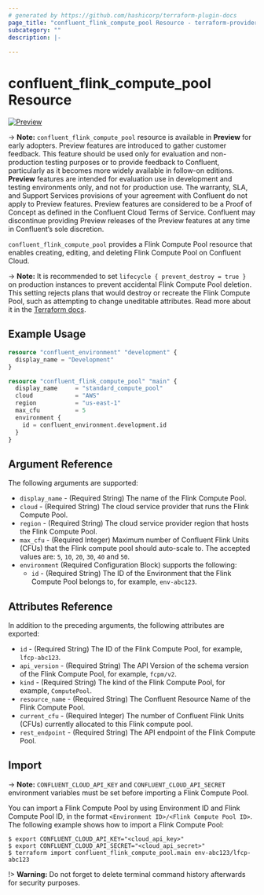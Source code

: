 ```yaml
---
# generated by https://github.com/hashicorp/terraform-plugin-docs
page_title: "confluent_flink_compute_pool Resource - terraform-provider-confluent"
subcategory: ""
description: |-
  
---
```


# confluent_flink_compute_pool Resource

[![Preview](https://img.shields.io/badge/Lifecycle%20Stage-Preview-%2300afba)](https://docs.confluent.io/cloud/current/api.html#section/Versioning/API-Lifecycle-Policy)

-> **Note:** `confluent_flink_compute_pool` resource is available in **Preview** for early adopters. Preview features are introduced to gather customer feedback. This feature should be used only for evaluation and non-production testing purposes or to provide feedback to Confluent, particularly as it becomes more widely available in follow-on editions.  
**Preview** features are intended for evaluation use in development and testing environments only, and not for production use. The warranty, SLA, and Support Services provisions of your agreement with Confluent do not apply to Preview features. Preview features are considered to be a Proof of Concept as defined in the Confluent Cloud Terms of Service. Confluent may discontinue providing Preview releases of the Preview features at any time in Confluent’s sole discretion.

`confluent_flink_compute_pool` provides a Flink Compute Pool resource that enables creating, editing, and deleting Flink Compute Pool on Confluent Cloud.

-> **Note:** It is recommended to set `lifecycle { prevent_destroy = true }` on production instances to prevent accidental Flink Compute Pool deletion. This setting rejects plans that would destroy or recreate the Flink Compute Pool, such as attempting to change uneditable attributes. Read more about it in the [Terraform docs](https://www.terraform.io/language/meta-arguments/lifecycle#prevent_destroy).

## Example Usage

```terraform
resource "confluent_environment" "development" {
  display_name = "Development"
}

resource "confluent_flink_compute_pool" "main" {
  display_name     = "standard_compute_pool"
  cloud            = "AWS"
  region           = "us-east-1"
  max_cfu          = 5
  environment {
    id = confluent_environment.development.id
  }
}
```

<!-- schema generated by tfplugindocs -->
## Argument Reference

The following arguments are supported:

- `display_name` - (Required String) The name of the Flink Compute Pool.
- `cloud` - (Required String) The cloud service provider that runs the Flink Compute Pool.
- `region` - (Required String) The cloud service provider region that hosts the Flink Compute Pool.
- `max_cfu` - (Required Integer) Maximum number of Confluent Flink Units (CFUs) that the Flink compute pool should auto-scale to. The accepted values are: `5`, `10`, `20`, `30`, `40` and `50`.
- `environment` (Required Configuration Block) supports the following:
  - `id` - (Required String) The ID of the Environment that the Flink Compute Pool belongs to, for example, `env-abc123`.

## Attributes Reference

In addition to the preceding arguments, the following attributes are exported:

- `id` - (Required String) The ID of the Flink Compute Pool, for example, `lfcp-abc123`.
- `api_version` - (Required String) The API Version of the schema version of the Flink Compute Pool, for example, `fcpm/v2`.
- `kind` - (Required String) The kind of the Flink Compute Pool, for example, `ComputePool`.
- `resource_name` - (Required String) The Confluent Resource Name of the Flink Compute Pool.
- `current_cfu` - (Required Integer) The number of Confluent Flink Units (CFUs) currently allocated to this Flink compute pool.
- `rest_endpoint` - (Required String) The API endpoint of the Flink Compute Pool.

## Import

-> **Note:** `CONFLUENT_CLOUD_API_KEY` and `CONFLUENT_CLOUD_API_SECRET` environment variables must be set before importing a Flink Compute Pool.

You can import a Flink Compute Pool by using Environment ID and Flink Compute Pool ID, in the format `<Environment ID>/<Flink Compute Pool ID>`. The following example shows how to import a Flink Compute Pool:

```shell
$ export CONFLUENT_CLOUD_API_KEY="<cloud_api_key>"
$ export CONFLUENT_CLOUD_API_SECRET="<cloud_api_secret>"
$ terraform import confluent_flink_compute_pool.main env-abc123/lfcp-abc123
```

!> **Warning:** Do not forget to delete terminal command history afterwards for security purposes.
